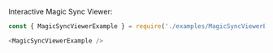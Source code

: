 Interactive Magic Sync Viewer:

```js
const { MagicSyncViewerExample } = require('./examples/MagicSyncViewerExample');

<MagicSyncViewerExample />
```


